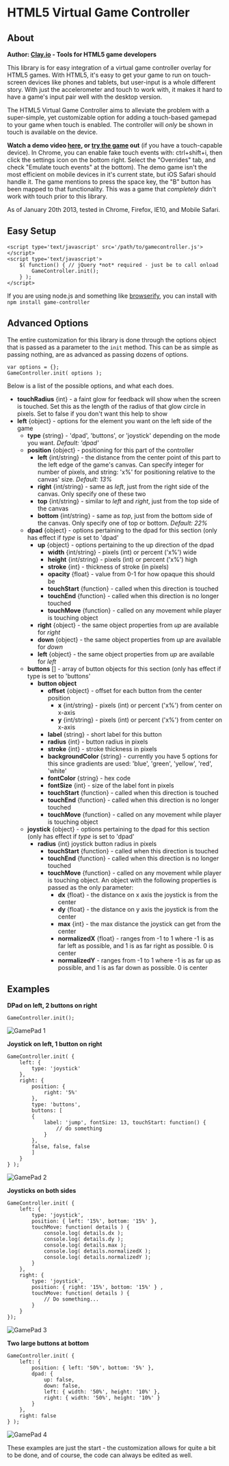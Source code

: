 HTML5 Virtual Game Controller
=============================

About
-----
**Author: [Clay.io](http://clay.io/devlanding) - Tools for HTML5 game developers**

This library is for easy integration of a virtual game controller overlay for HTML5 games. With HTML5, it's easy to 
get your game to run on touch-screen devices like phones and tablets, but user-input is a whole different story. With
just the accelerometer and touch to work with, it makes it hard to have a game's input pair well with the desktop version.

The HTML5 Virtual Game Controller aims to alleviate the problem with a super-simple, yet customizable option for adding a 
touch-based gamepad to your game when touch is enabled. The controller will *only* be shown in touch is available on the device.

**Watch a demo video [here](http://www.youtube.com/watch?v=XQKRYMjrp2Q), or [try the game](http://clay.io/plugins/controller/index.html) out** (if you have a touch-capable device). 
In Chrome, you can enable fake touch events with: ctrl+shift+i, then click the settings icon on the bottom right. 
Select the "Overrides" tab, and check "Emulate touch events" at the bottom). The demo game isn't the most efficient on
mobile devices in it's current state, but iOS Safari should handle it. The game mentions to press the space key, the "B" button
has been mapped to that functionality. This was a game that *completely* didn't work with touch prior to this library.

As of January 20th 2013, tested in Chrome, Firefox, IE10, and Mobile Safari.

Easy Setup
----------
```
<script type='text/javascript' src='/path/to/gamecontroller.js'></script>
<script type='text/javascript'>
    $( function() { // jQuery *not* required - just be to call onload
		GameController.init();
	} );
</script>
```

If you are using node.js and something like [browserify](http://browserify.org/), you can install with `npm install game-controller`

Advanced Options
----------------
The entire customization for this library is done through the options object that is passed as a parameter to the `init` method.
This can be as simple as passing nothing, are as advanced as passing dozens of options.

```
var options = {};
GameController.init( options );
```

Below is a list of the possible options, and what each does.

* **touchRadius** {int} - a faint glow for feedback will show when the screen is touched. Set this as the length of the radius of that glow circle in pixels. Set to false if you don't want this help to show
* **left** {object} - options for the element you want on the left side of the game
  * **type** {string} - 'dpad', 'buttons', or 'joystick' depending on the mode you want. *Default: 'dpad'*
  * **position** {object} - positioning for this part of the controller
     * **left** {int/string} - the distance from the center point of this part to the left edge of the game's canvas. Can specify integer for number of pixels, and string: 'x%' for positioning relative to the canvas' size. *Default: 13%*
     * **right** {int/string} - same as *left*, just from the right side of the canvas. Only specify one of these two
     * **top** {int/string} - similar to *left* and *right*, just from the top side of the canvas
     * **bottom** {int/string} - same as *top*, just from the bottom side of the canvas. Only specify one of top or bottom. *Default: 22%*
  * **dpad** {object} - options pertaining to the dpad for this section (only has effect if *type* is set to 'dpad'
     * **up** {object} - options pertaining to the up direction of the dpad
         * **width** {int/string} - pixels (int) or percent ('x%') wide
         * **height** {int/string} - pixels (int) or percent ('x%') high
         * **stroke** {int} - thickness of stroke (in pixels)
         * **opacity** {float} - value from 0-1 for how opaque this should be
         * **touchStart** {function} - called when this direction is touched
         * **touchEnd** {function} - called when this direction is no longer touched
         * **touchMove** {function} - called on any movement while player is touching object
     * **right** {object} - the same object properties from *up* are available for *right*
     * **down** {object} - the same object properties from *up* are available for *down*
     * **left** {object} - the same object properties from *up* are available for *left*
  * **buttons** [] - array of button objects for this section (only has effect if type is set to 'buttons'
     * **button object**
         * **offset** {object} - offset for each button from the center position
             * **x** {int/string} - pixels (int) or percent ('x%') from center on x-axis
             * **y** {int/string} - pixels (int) or percent ('x%') from center on x-axis
         * **label** {string} - short label for this button
         * **radius** {int} - button radius in pixels
         * **stroke** {int} - stroke thickness in pixels
         * **backgroundColor** {string} - currently you have 5 options for this since gradients are used: 'blue', 'green', 'yellow', 'red', 'white'
         * **fontColor** {string} - hex code
         * **fontSize** {int} - size of the label font in pixels
         * **touchStart** {function} - called when this direction is touched
         * **touchEnd** {function} - called when this direction is no longer touched
         * **touchMove** {function} - called on any movement while player is touching object
  * **joystick** {object} - options pertaining to the dpad for this section (only has effect if *type* is set to 'dpad'
     * **radius** {int} joystick button radius in pixels
         * **touchStart** {function} - called when this direction is touched
         * **touchEnd** {function} - called when this direction is no longer touched
         * **touchMove** {function} - called on any movement while player is touching object. An object with the following properties is passed as the only parameter:
             * **dx** {float} - the distance on x axis the joystick is from the center
             * **dy** {float} - the distance on y axis the joystick is from the center
             * **max** {int} - the max distance the joystick can get from the center
             * **normalizedX** {float} - ranges from -1 to 1 where -1 is as far left as possible, and 1 is as far right as possible. 0 is center
             * **normalizedY** - ranges from -1 to 1 where -1 is as far up as possible, and 1 is as far down as possible. 0 is center

Examples
--------
**DPad on left, 2 buttons on right**  
```
GameController.init();
```
![GamePad 1](http://clay.io/images/controller/1.png)

**Joystick on left, 1 button on right**  
```
GameController.init( { 
    left: {
        type: 'joystick'
    }, 
    right: { 
        position: { 
            right: '5%' 
        }, 
        type: 'buttons', 
        buttons: [
        { 
            label: 'jump', fontSize: 13, touchStart: function() { 
                // do something 
            } 
        }, 
        false, false, false
        ] 
    }
} );
```
![GamePad 2](http://clay.io/images/controller/2.png)

**Joysticks on both sides**  
```
GameController.init( { 
    left: {
        type: 'joystick', 
        position: { left: '15%', bottom: '15%' },
        touchMove: function( details ) {
            console.log( details.dx );
            console.log( details.dy );
            console.log( details.max );
            console.log( details.normalizedX );
            console.log( details.normalizedY );
        }
    }, 
    right: { 
        type: 'joystick', 
        position: { right: '15%', bottom: '15%' } ,
        touchMove: function( details ) {
            // Do something...
        }
    }
});
```
![GamePad 3](http://clay.io/images/controller/3.png)

**Two large buttons at bottom**  
```
GameController.init( { 
	left: {
		position: { left: '50%', bottom: '5%' }, 
		dpad: { 
			up: false, 
			down: false, 
			left: { width: '50%', height: '10%' }, 
			right: { width: '50%', height: '10%' } 
		} 
	}, 
	right: false
} );
```
![GamePad 4](http://clay.io/images/controller/4.png)

These examples are just the start - the customization allows for quite a bit to be done, 
and of course, the code can always be edited as well.
